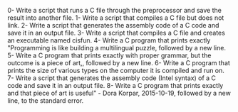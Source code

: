 0- Write a script that runs a C file through the preprocessor and save the result into another file.
1- Write a script that compiles a C file but does not link.
2- Write a script that generates the assembly code of a C code and save it in an output file.
3- Write a script that compiles a C file and creates an executable named cisfun.
4- Write a C program that prints exactly "Programming is like building a multilingual puzzle, followed by a new line.
5- Write a C program that prints exactly with proper grammar, but the outcome is a piece of art,, followed by a new line.
6- Write a C program that prints the size of various types on the computer it is compiled and run on.
7- Write a script that generates the assembly code (Intel syntax) of a C code and save it in an output file.
8- Write a C program that prints exactly and that piece of art is useful" - Dora Korpar, 2015-10-19, followed by a new line, to the standard error.
